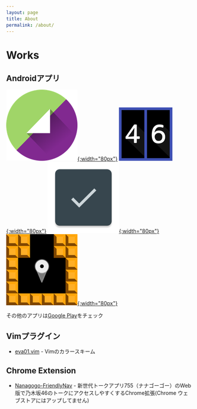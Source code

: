 ```yaml
---
layout: page
title: About
permalink: /about/
---
```


# Works

## Androidアプリ

[![46まとめ](/assets/images/launcher_nogimatome.png "46まとめ"){:width="80px"}][46matome]
[![スコアボード(卓球)](/assets/images/launcher_scoreboard.png "スコアボード(卓球)"){:width="80px"}][scoreboard]
[![ToDo](/assets/images/launcher_todo.png "ToDo"){:width="80px"}][todo]
[![Dot Go](/assets/images/launcher_dotgo.png "Dot Go"){:width="80px"}][dotgo]

その他のアプリは[Google Play]をチェック

## Vimプラグイン

- [eva01.vim] - Vimのカラースキーム

## Chrome Extension

- [Nanagogo-FriendlyNav] - 新世代トークアプリ755（ナナゴーゴー）のWeb版で乃木坂46のトークにアクセスしやすくするChrome拡張(Chrome ウェブストアにはアップしてません)


[46matome]: https://play.google.com/store/apps/details?id=com.hachy.android.nogimatome
[scoreboard]: https://play.google.com/store/apps/details?id=com.hachy.ttscoreboard
[todo]: https://play.google.com/store/apps/details?id=io.github.hachy.android.todo
[dotgo]: https://play.google.com/store/apps/details?id=me.hachy.DotGo

[Google Play]: https://play.google.com/store/apps/developer?id=hachy

[eva01.vim]: https://github.com/hachy/eva01.vim

[Nanagogo-FriendlyNav]: https://github.com/hachy/Nanagogo-FriendlyNav
